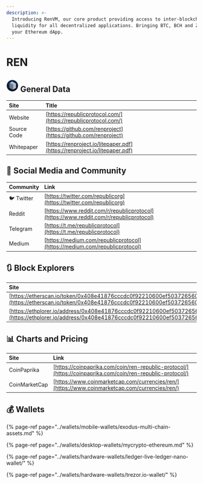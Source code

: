```yaml
---
description: >-
  Introducing RenVM, our core product providing access to inter-blockchain
  liquidity for all decentralized applications. Bringing BTC, BCH and ZEC to
  your Ethereum dApp.
---
```


# REN

## ![](../.gitbook/assets/ren.png) General Data

| Site | Title |
| :--- | :--- |
| Website | [https://republicprotocol.com/](https://republicprotocol.com/) |
| Source Code | [https://github.com/renproject](https://github.com/renproject) |
| Whitepaper | [https://renproject.io/litepaper.pdf](https://renproject.io/litepaper.pdf) |

## 🙋 Social Media and Community

| Community | Link |
| :--- | :--- |
| 🐦 Twitter | [https://twitter.com/republicorg](https://twitter.com/republicorg) |
| Reddit | [https://www.reddit.com/r/republicprotocol](https://www.reddit.com/r/republicprotocol) |
| Telegram | [https://t.me/republicprotocol](https://t.me/republicprotocol) |
| Medium | [https://medium.com/republicprotocol](https://medium.com/republicprotocol) |

## 🔃 Block Explorers

| Site |
| :--- |
| [https://etherscan.io/token/0x408e41876cccdc0f92210600ef50372656052a38](https://etherscan.io/token/0x408e41876cccdc0f92210600ef50372656052a38) |
| [https://ethplorer.io/address/0x408e41876cccdc0f92210600ef50372656052a38](https://ethplorer.io/address/0x408e41876cccdc0f92210600ef50372656052a38) |

## 📊 Charts and Pricing

| Site | Link |
| :--- | :--- |
| CoinPaprika | [https://coinpaprika.com/coin/ren-republic-protocol/](https://coinpaprika.com/coin/ren-republic-protocol/) |
| CoinMarketCap | [https://www.coinmarketcap.com/currencies/ren/](https://www.coinmarketcap.com/currencies/ren/) |

## 💰 Wallets

{% page-ref page="../wallets/mobile-wallets/exodus-multi-chain-assets.md" %}

{% page-ref page="../wallets/desktop-wallets/mycrypto-ethereum.md" %}

{% page-ref page="../wallets/hardware-wallets/ledger-live-ledger-nano-wallet/" %}

{% page-ref page="../wallets/hardware-wallets/trezor.io-wallet/" %}

